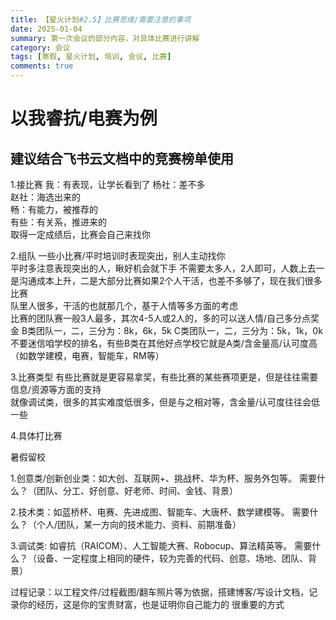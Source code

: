 ```yaml
---
title: 【星火计划#2.5】比赛思维/需要注意的事项
date: 2025-01-04
summary: 第一次会议的部分内容，对具体比赛进行讲解
category: 会议
tags: [寒假, 星火计划, 培训, 会议, 比赛]
comments: true
---
```


# 以我睿抗/电赛为例

## 建议结合飞书云文档中的竞赛榜单使用

1.接比赛
我：有表现，让学长看到了 杨社：差不多  
赵社：海选出来的  
畅：有能力，被推荐的  
有些：有关系，推进来的  
取得一定成绩后，比赛会自己来找你

2.组队
一些小比赛/平时培训时表现突出，别人主动找你  
平时多注意表现突出的人，瞅好机会就下手
不需要太多人，2人即可，人数上去一是沟通成本上升，二是大部分比赛如果2个人干活，也差不多够了，现在我们很多比赛  
队里人很多，干活的也就那几个，基于人情等多方面的考虑  
比赛的团队赛一般3人最多，其次4-5人或2人的，多的可以送人情/自己多分点奖金
B类团队一，二，三分为：8k，6k，5k
C类团队一，二，三分为：5k，1k，0k  
不要迷信咱学校的排名，有些B类在其他好点学校它就是A类/含金量高/认可度高（如数学建模，电赛，智能车，RM等）

3.比赛类型
有些比赛就是更容易拿奖，有些比赛的某些赛项更是，但是往往需要信息/资源等方面的支持  
就像调试类，很多的其实难度低很多，但是与之相对等，含金量/认可度往往会低一些

4.具体打比赛

暑假留校

1.创意类/创新创业类：如大创、互联网+、挑战杯、华为杯、服务外包等。
需要什么？（团队、分工、好创意、好老师、时间、金钱、背景）

2.技术类：如蓝桥杯、电赛、先进成图、智能车、大唐杯、数学建模等。
需要什么？（个人/团队，某一方向的技术能力、资料、前期准备）

3.调试类: 如睿抗（RAICOM）、人工智能大赛、Robocup、算法精英等。
需要什么？（设备、一定程度上相同的硬件，较为完善的代码、创意、场地、团队、背景）

过程记录：以工程文件/过程截图/翻车照片等为依据，搭建博客/写设计文档，记录你的经历，这是你的宝贵财富，也是证明你自己能力的
很重要的方式
